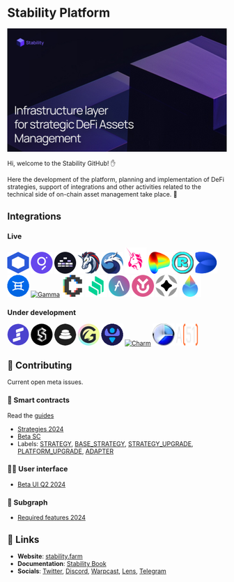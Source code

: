 # Stability Platform
<p align="center">
<a href="https://stability.farm">
<img src="/profile/image.jpg" title="Infrastructure layer for strategic DeFi Assets Management">
</a>
</p>

Hi, welcome to the Stability GitHub! ✋

Here the development of the platform, planning and implementation of DeFi strategies, support of integrations and other activities related to the technical side of on-chain asset management take place. 🔨

## Integrations

### Live

<div>
<a href="https://chain.link"><img src="/assets/Chainlink.svg" width="50px" height="50px" alt="Chainlink"></a>
<a href="https://thegraph.com"><img src="/assets/TheGraph.svg" width="50px" height="50px" alt="The Graph"></a>
<a href="https://merkl.angle.money"><img src="/assets/Merkl.svg" width="50px" height="50px" alt="Merkl"></a>
<a href="https://1inch.io"><img src="/assets/1inch.svg" width="50px" height="50px" alt="1inch"></a>
<a href="https://quickswap.exchange"><img src="/assets/QuickSwap.svg" width="50px" height="50px" alt="QuickSwap"></a>
<a href="https://uniswap.org"><img src="/assets/Uniswap.svg" width="50px" height="60px" alt="Uniswap V3"></a>
<a href="https://curve.fi"><img src="/assets/Curve.png" width="50px" height="50px" alt="Curve"></a>
<a href="https://retro.finance"><img src="/assets/Retro.svg" width="50px" height="50px" alt="Retro"></a>
<a href="https://www.defiedge.io"><img src="/assets/DefiEdge.svg" width="50px" height="50px" alt="DefiEdge"></a>
<a href="https://www.ichi.org"><img src="/assets/Ichi.png" width="50px" height="50px" alt="Ichi"></a>
<a href="https://gamma.xyz"><img src="/assets/Gamma.avif" width="50px" height="50px" alt="Gamma"></a>
<a href="https://www.convexfinance.com"><img src="/assets/Convex.png" width="50px" height="50px" alt="Convex"></a>
<a href="https://compound.finance"><img src="/assets/Compound.png" width="50px" height="50px" alt="Compound"></a>
<a href="https://aave.com"><img src="/assets/Aave.png" width="50px" height="50px" alt="Aave"></a>
<a href="https://yearn.fi"><img src="/assets/Yearn.svg" width="51px" height="50px" alt="Yearn"></a>
<a href="https://stargate.finance"><img src="/assets/Stargate.svg" width="50px" height="50px" alt="Stargate"></a>
<a href="https://lido.fi"><img src="/assets/Lido.png" width="50px" height="50px" alt="Lido"></a>
</div>
 
### Under development

<div>
<a href="https://steer.finance"><img src="/assets/Steer.png" width="50px" height="50px" style="border-radius: 100%" alt="Steer"></a>
<a href="https://www.staderlabs.com"><img src="/assets/Stader.jpeg" width="50px" height="50px" style="border-radius: 100%" alt="Stader Labs"></a>
<a href="https://balancer.fi"><img src="/assets/Balancer.svg" width="50px" height="50px" style="border-radius: 100%" alt="Balancer"></a>
<a href="https://gyro.finance"><img src="/assets/Gyroscope.jpg" width="50px" height="50px" style="border-radius: 100%" alt="Gyroscope"></a>
<a href="https://v2.tetu.io"><img src="/assets/Tetu.png" width="50px" height="50px" alt="Tetu V2"></a>
<a href="https://www.charm.fi"><img src="/assets/Charm.avif" width="50px" height="50px" alt="Charm"></a>
<a href="https://baseswap.fi/"><img src="/assets/BaseSwap.webp" width="50px" height="50px" alt="BaseSwap"></a>
<a href="https://a51.finance"><img src="/assets/A51.png" width="50px" height="50px" alt="A51"></a>
</div>

## 👷 Contributing

Current open meta issues.

### 💎 Smart contracts

Read the [guides](https://github.com/stabilitydao/stability-contracts?tab=readme-ov-file#guides)

* [Strategies 2024](https://github.com/stabilitydao/stability-contracts/issues/88)
* [Beta SC](https://github.com/stabilitydao/stability-contracts/issues/6)
* Labels: [STRATEGY](https://github.com/stabilitydao/stability-contracts/issues?q=is%3Aissue+is%3Aopen+label%3ASTRATEGY), [BASE_STRATEGY](https://github.com/stabilitydao/stability-contracts/issues?q=is%3Aissue+is%3Aopen+label%3A%22BASE+STRATEGY%22), [STRATEGY_UPGRADE](https://github.com/stabilitydao/stability-contracts/issues?q=is%3Aissue+is%3Aopen+label%3A%22STRATEGY+UPGRADE%22), [PLATFORM_UPGRADE](https://github.com/stabilitydao/stability-contracts/issues?q=is%3Aissue+is%3Aopen+label%3A%22PLATFORM+UPGRADE%22), [ADAPTER](https://github.com/stabilitydao/stability-contracts/issues?q=is%3Aissue+is%3Aopen+label%3AADAPTER)

### 👩‍🚀 User interface

* [Beta UI Q2 2024](https://github.com/stabilitydao/stability-ui/issues/161)

### 🧞 Subgraph

* [Required features 2024](https://github.com/stabilitydao/stability-subgraph/issues/12)

## 🔗 Links

* **Website**: [stability.farm](https://stability.farm)
* **Documentation**: [Stability Book](https://stabilitydao.gitbook.io/stability)
* **Socials**: [Twitter](https://twitter.com/stabilitydao), [Discord](https://discord.gg/TjuEkkaRQm), [Warpcast](https://warpcast.com/~/channel/stability), [Lens](https://hey.xyz/u/stabilitydao), [Telegram](https://t.me/stabilitydao)
